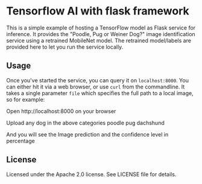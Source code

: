 # Tensorflow AI with flask framework
This is a simple example of hosting a TensorFlow model as Flask service for inference. It provides the "Poodle, Pug or Weiner Dog?" image identification service using a retrained MobileNet model. The retrained model/labels are provided here to let you run the service locally.


## Usage
Once you've started the service, you can query it on `localhost:8000`. You can either hit it via a web browser, or use `curl` from the commandline. It takes a single parameter `file` which specifies the full path to a local image, so for example:

Open http://localhost:8000 on your browser

Upload any dog in the above categories
 poodle 
 pug 
 dachshund

And you will see the Image prediction and the confidence level in percentage

## License

Licensed under the Apache 2.0 license. See LICENSE file for details.

